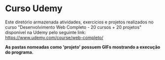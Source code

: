# Curso Udemy
Este diretório armazenada atividades, exercícios e projetos realizados no curso "Desenvolvimento Web Completo - 20 cursos + 20 projetos" disponível na Udemy pelo seguinte link: https://www.udemy.com/course/web-completo/

<strong>As pastas nomeadas como 'projeto' possuem GIFs mostrando a execução do programa.</strong>
